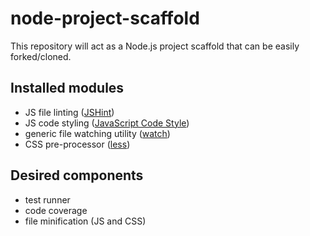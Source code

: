 # node-project-scaffold

This repository will act as a Node.js project scaffold that can be easily forked/cloned.

## Installed modules

* JS file linting ([JSHint](https://www.npmjs.com/package/jshint))
* JS code styling ([JavaScript Code Style](https://www.npmjs.com/package/jscs))
* generic file watching utility ([watch](https://www.npmjs.com/package/watch))
* CSS pre-processor ([less](https://www.npmjs.com/package/less))

## Desired components

* test runner
* code coverage
* file minification (JS and CSS)
